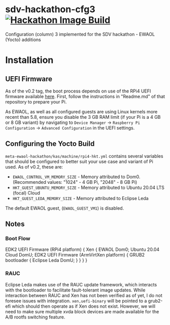 # sdv-hackathon-cfg3 [![Hackathon Image Build](https://github.com/benmordaunt/sdv-hackathon-cfg3/actions/workflows/image.yml/badge.svg)](https://github.com/benmordaunt/sdv-hackathon-cfg3/actions/workflows/image.yml)
Configuration (column) 3 implemented for the SDV hackathon - EWAOL (Yocto) additions

# Installation

## UEFI Firmware

As of the v0.2 tag, the boot process depends on use of the RPi4 UEFI firmware available [here](https://github.com/pftf/RPi4).
First, follow the instructions in "Readme.md" of that repository to prepare your Pi.

As EWAOL, as well as all configured guests are using Linux kernels more recent than 5.8, ensure you disable the 3 GB RAM limit
(if your Pi is a 4 GB or 8 GB variant) by navigating to `Device Manager` → `Raspberry Pi Configuration` → `Advanced Configuration` 
in the UEFI settings.

## Configuring the Yocto Build

`meta-ewaol-hackathon/kas/machine/rpi4-hkt.yml` contains several variables that should be configured to better suit your use case
and variant of Pi used. As of v0.2, these are:

- `EWAOL_CONTROL_VM_MEMORY_SIZE` - Memory attributed to Dom0. (Recommended values: "1024" - 4 GB Pi, "2048" - 8 GB Pi)
- `HKT_GUEST_UBUNTU_MEMORY_SIZE` - Memory attributed to Ubuntu 20.04 LTS (focal) Cloud
- `HKT_GUEST_LEDA_MEMORY_SIZE`   - Memory attributed to Eclipse Leda

The default EWAOL guest, (`EWAOL_GUEST_VM1`) is disabled.


## Notes

### Boot Flow
EDK2 UEFI Firmware (RPi4 platform) {
    Xen {
        EWAOL Dom0;
	Ubuntu 20.04 Cloud DomU;
	EDK2 UEFI Firmware (ArmVirtXen platform) {
	    GRUB2 bootloader {
	        Eclipse Leda DomU;
	    }
        }
    }
}

### RAUC

Eclipse Leda makes use of the RAUC update framework, which interacts with the bootloader to facilitate fault-tolerant image updates.
While interaction between RAUC and Xen has not been verified as of yet, I do not foresee issues with integration. `xen,uefi-binary`
will be pointed to a grub2-efi which should then operate as if Xen does not exist. However, we will need to make sure multiple
xvda block devices are made available for the A/B rootfs switching feature.
